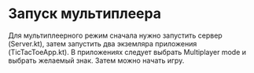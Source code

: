 # Запуск мультиплеера
Для мультиплеерного режим сначала нужно запустить сервер (Server.kt), затем запустить два экземляра приложения (TicTacToeApp.kt).
В приложениях следует выбрать Multiplayer mode и выбрать желаемый знак. Затем можно начать игру.
